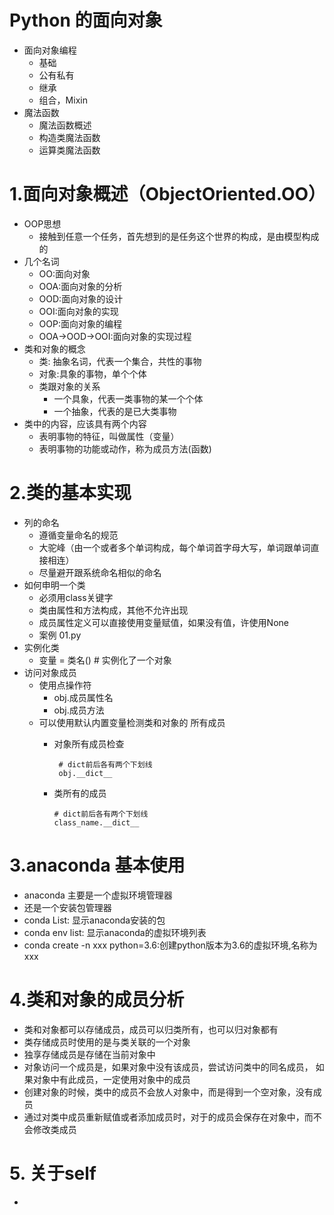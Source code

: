 # Python 的面向对象
- 面向对象编程
    - 基础
    - 公有私有
    - 继承
    - 组合，Mixin
- 魔法函数
    - 魔法函数概述
    - 构造类魔法函数
    - 运算类魔法函数
# 1.面向对象概述（ObjectOriented.OO）
- OOP思想
    - 接触到任意一个任务，首先想到的是任务这个世界的构成，是由模型构成的
- 几个名词
    - OO:面向对象
    - OOA:面向对象的分析
    - OOD:面向对象的设计
    - OOI:面向对象的实现
    - OOP:面向对象的编程
    - OOA->OOD->OOI:面向对象的实现过程
- 类和对象的概念
    - 类: 抽象名词，代表一个集合，共性的事物
    - 对象:具象的事物，单个个体
    - 类跟对象的关系
        - 一个具象，代表一类事物的某一个个体
        - 一个抽象，代表的是已大类事物
- 类中的内容，应该具有两个内容
    - 表明事物的特征，叫做属性（变量）
    - 表明事物的功能或动作，称为成员方法(函数)
# 2.类的基本实现
- 列的命名
    - 遵循变量命名的规范
    - 大驼峰（由一个或者多个单词构成，每个单词首字母大写，单词跟单词直接相连）
    - 尽量避开跟系统命名相似的命名
- 如何申明一个类
    - 必须用class关键字
    - 类由属性和方法构成，其他不允许出现
    - 成员属性定义可以直接使用变量赋值，如果没有值，许使用None
    - 案例 01.py
- 实例化类
    - 变量 = 类名() # 实例化了一个对象
- 访问对象成员
    - 使用点操作符
        - obj.成员属性名
        - obj.成员方法
    - 可以使用默认内置变量检测类和对象的 所有成员
       - 对象所有成员检查
           
              # dict前后各有两个下划线
              obj.__dict__
       - 类所有的成员
       
             # dict前后各有两个下划线
             class_name.__dict__
             
         
# 3.anaconda 基本使用
- anaconda 主要是一个虚拟环境管理器
- 还是一个安装包管理器
- conda List: 显示anaconda安装的包
- conda env list: 显示anaconda的虚拟环境列表
- conda create -n xxx python=3.6:创建python版本为3.6的虚拟环境,名称为xxx

# 4.类和对象的成员分析
- 类和对象都可以存储成员，成员可以归类所有，也可以归对象都有
- 类存储成员时使用的是与类关联的一个对象
- 独享存储成员是存储在当前对象中
- 对象访问一个成员是，如果对象中没有该成员，尝试访问类中的同名成员，
    如果对象中有此成员，一定使用对象中的成员
- 创建对象的时候，类中的成员不会放人对象中，而是得到一个空对象，没有成员
- 通过对类中成员重新赋值或者添加成员时，对于的成员会保存在对象中，而不会修改类成员

# 5. 关于self
- 




